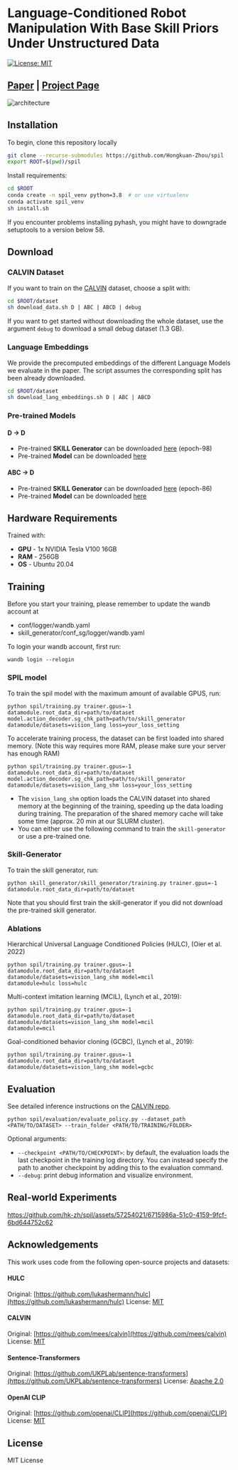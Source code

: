 #  Language-Conditioned Robot Manipulation With Base Skill Priors Under Unstructured Data

[![License: MIT](https://img.shields.io/badge/License-MIT-yellow.svg)](https://opensource.org/licenses/MIT)

## [Paper](https://arxiv.org/pdf/2305.19075.pdf) | [Project Page](https://hk-zh.github.io/spil/)
![architecture](https://github.com/hk-zh/spil/assets/57254021/939dd916-f325-42a4-b02c-d1e8b0c1345a)

## Installation
To begin, clone this repository locally
```bash
git clone --recurse-submodules https://github.com/Hongkuan-Zhou/spil
export ROOT=$(pwd)/spil

```
Install requirements:
```bash
cd $ROOT
conda create -n spil_venv python=3.8  # or use virtualenv
conda activate spil_venv
sh install.sh
```
If you encounter problems installing pyhash, you might have to downgrade setuptools to a version below 58.

## Download
### CALVIN Dataset
If you want to train on the [CALVIN](https://github.com/mees/calvin) dataset, choose a split with:
```bash
cd $ROOT/dataset
sh download_data.sh D | ABC | ABCD | debug
```
If you want to get started without downloading the whole dataset, use the argument `debug` to download a small debug dataset (1.3 GB).
### Language Embeddings
We provide the precomputed embeddings of the different Language Models we evaluate in the paper.
The script assumes the corresponding split has been already downloaded.
```bash
cd $ROOT/dataset
sh download_lang_embeddings.sh D | ABC | ABCD
```

### Pre-trained Models
#### D -> D
- Pre-trained **SKILL Generator** can be downloaded [here](https://drive.google.com/drive/folders/1y4DM45ltB6mecrkjwF48d9NpJD0eYA1M?usp=sharing) (epoch-98)
- Pre-trained **Model** can be downloaded [here](https://drive.google.com/drive/folders/1CTcwDwhoSocZ5PdHROmOOqr3MXAM4thN?usp=sharing)
#### ABC -> D
- Pre-trained **SKILL Generator** can be downloaded [here](https://drive.google.com/drive/folders/1EbpG5zW4siQi5BJxXc2Js_4gxmTum2jA?usp=sharing) (epoch-86)
- Pre-trained **Model** can be downloaded [here](https://drive.google.com/drive/folders/1BDw8NXykYlsEyTAidVUqN1A-V-6VXUtV?usp=sharing)

## Hardware Requirements
Trained with:
- **GPU** - 1x NVIDIA Tesla V100 16GB
- **RAM** - 256GB
- **OS** - Ubuntu 20.04

## Training
Before you start your training, please remember to update the wandb account at
- conf/logger/wandb.yaml
- skill_generator/conf_sg/logger/wandb.yaml

To login your wandb account, first run:
```
wandb login --relogin
```

### SPIL model
To train the spil model with the maximum amount of available GPUS, run:
```
python spil/training.py trainer.gpus=-1 datamodule.root_data_dir=path/to/dataset model.action_decoder.sg_chk_path=path/to/skill_generator datamodule/datasets=vision_lang loss=your_loss_setting
```
To accelerate training process, the dataset can be first loaded into shared memory. (Note this way requires more RAM, please make sure your server has enough RAM)
```
python spil/training.py trainer.gpus=-1 datamodule.root_data_dir=path/to/dataset model.action_decoder.sg_chk_path=path/to/skill_generator datamodule/datasets=vision_lang_shm loss=your_loss_setting
```
- The `vision_lang_shm` option loads the CALVIN dataset into shared memory at the beginning of the training,
speeding up the data loading during training.
The preparation of the shared memory cache will take some time
(approx. 20 min at our SLURM cluster). 
- You can either use the following command to train the `skill-generator` or use a pre-trained one.

### Skill-Generator 
To train the skill generator, run:
```
python skill_generator/skill_generator/training.py trainer.gpus=-1 datamodule.root_data_dir=path/to/dataset 
```
Note that you should first train the skill-generator if you did not download the pre-trained skill generator.
### Ablations
Hierarchical Universal Language Conditioned Policies (HULC), (Oier et al. 2022)
```
python spil/training.py trainer.gpus=-1 datamodule.root_data_dir=path/to/dataset datamodule/datasets=vision_lang_shm model=mcil
datamodule=hulc loss=hulc
```

Multi-context imitation learning (MCIL), (Lynch et al., 2019):
```
python spil/training.py trainer.gpus=-1 datamodule.root_data_dir=path/to/dataset datamodule/datasets=vision_lang_shm model=mcil
datamodule=mcil
```

Goal-conditioned behavior cloning (GCBC), (Lynch et al., 2019):
```
python spil/training.py trainer.gpus=-1 datamodule.root_data_dir=path/to/dataset datamodule/datasets=vision_lang_shm model=gcbc
```


## Evaluation
See detailed inference instructions on the [CALVIN repo](https://github.com/mees/calvin#muscle-evaluation-the-calvin-challenge).
```
python spil/evaluation/evaluate_policy.py --dataset_path <PATH/TO/DATASET> --train_folder <PATH/TO/TRAINING/FOLDER>
```

Optional arguments:

- `--checkpoint <PATH/TO/CHECKPOINT>`: by default, the evaluation loads the last checkpoint in the training log directory.
You can instead specify the path to another checkpoint by adding this to the evaluation command.
- `--debug`: print debug information and visualize environment.
## Real-world Experiments




https://github.com/hk-zh/spil/assets/57254021/6715986a-51c0-4159-9fcf-6bd644752c62



## Acknowledgements

This work uses code from the following open-source projects and datasets:

#### HULC
Original: [https://github.com/lukashermann/hulc](https://github.com/lukashermann/hulc)
License: [MIT](https://github.com/mees/calvin/blob/main/LICENSE)

#### CALVIN
Original:  [https://github.com/mees/calvin](https://github.com/mees/calvin)
License: [MIT](https://github.com/mees/calvin/blob/main/LICENSE)

#### Sentence-Transformers
Original:  [https://github.com/UKPLab/sentence-transformers](https://github.com/UKPLab/sentence-transformers)
License: [Apache 2.0](https://github.com/UKPLab/sentence-transformers/blob/master/LICENSE)

#### OpenAI CLIP
Original: [https://github.com/openai/CLIP](https://github.com/openai/CLIP)
License: [MIT](https://github.com/openai/CLIP/blob/main/LICENSE)


## License
MIT License

